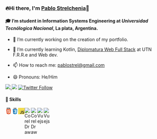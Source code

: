 ### 🔥Hi there, I'm [Pablo Strelchenia][Linkedin]👋
#### 🎓 I’m student in Information Systems Engineering at _Universidad Tecnólogica Nacional_, La plata, Argentina.

- 🔭 I’m currently working on the creation of my portfolio.
- 🌱 I’m currently learning Kotlin, [Diplomatura Web Full Stack][FullStack] at UTN F.R.R.e and Web dev.

- 📫 How to reach me: pablostrel@gmail.com
- 😄 Pronouns: He/Him
<!-- - 👯 I’m looking to collaborate on
- 🤔 I’m looking for help with
- 💬 Ask me about   -->

[<img width="20px" src=https://cdn.icon-icons.com/icons2/2429/PNG/512/whatsapp_logo_icon_147205.png /> ][WhatsApp][<img width="20px" src=https://cdn.icon-icons.com/icons2/1211/PNG/512/1491579542-yumminkysocialmedia22_83078.png />][Twitter] [![Twitter Follow](https://img.shields.io/twitter/follow/pablastrel?color=%231DA1F2&label=%40pablastrel&logo=twitter&logoColor=%231DA1F2&style=flat-square)](https://twitter.com/pablastrel)  

[WhatsApp]:https://api.whatsapp.com/send/?phone=542214371059&text&app_absent=0
[Twitter]: https://twitter.com/pablastrel
[FullStack]: https://www.elearning-total.com/campus/pluginfile.php/347666/mod_resource/content/1/Programa_Diplomatura_Programacion_Fullstack.pdf
[linkedin]: https://www.linkedin.com/in/pablo-strelchenia/

#### 🚀 Skills
<img align="left" alt="HTML5" width="20px" src="https://raw.githubusercontent.com/github/explore/80688e429a7d4ef2fca1e82350fe8e3517d3494d/topics/html/html.png" /><img align="left" alt="CSS3" width="20px" src="https://raw.githubusercontent.com/github/explore/80688e429a7d4ef2fca1e82350fe8e3517d3494d/topics/css/css.png" /><img align="left" alt="JavaScript" width="20px" src="https://raw.githubusercontent.com/github/explore/80688e429a7d4ef2fca1e82350fe8e3517d3494d/topics/javascript/javascript.png" /><img align="left" width="20px" alt="CorelDraw" src="https://seeklogo.com/images/C/corel-draw-2020-logo-270FEE465B-seeklogo.com.png" /><img align="left" width="20px" alt="CorelDraw" src="https://cdn.icon-icons.com/icons2/2415/PNG/512/bootstrap_plain_logo_icon_146619.png" /><img align="left" width="20px" alt="Vuejs" src="https://upload.wikimedia.org/wikipedia/commons/thumb/3/3f/Git_icon.svg/1200px-Git_icon.svg.png" /><img align="left" width="20px" alt="Vuejs" src="https://upload.wikimedia.org/wikipedia/commons/thumb/9/95/Vue.js_Logo_2.svg/1184px-Vue.js_Logo_2.svg.png" /> 
